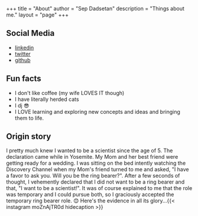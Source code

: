 +++
title = "About"
author = "Sep Dadsetan"
description = "Things about me."
layout = "page"
+++

## Social Media
- [linkedin](https://linkedin.com/in/sepdadsetan/)
- [twitter](https://twitter.com/phdjsep)
- [github](https://github.com/phdjsep)

## Fun facts
- I don't like coffee (my wife LOVES IT though)
- I have literally herded cats
- I dj 😎
- I LOVE learning and exploring new concepts and ideas and bringing them to life.

## Origin story
I pretty much knew I wanted to be a scientist since the age of 5. The declaration came while in Yosemite. My Mom and her best friend were getting ready for a wedding. I was sitting on the bed intently watching the Discovery Channel when my Mom's friend turned to me and asked, "I have a favor to ask you. Will you be the ring bearer?". After a few seconds of thought, I vehemently declared that I did not want to be a ring bearer and that, "I want to be a scientist!". It was of course explained to me that the role was temporary and I could pursue both, so I graciously accepted the temporary ring bearer role. 😊 Here's the evidence in all its glory...{{< instagram moZnAjTR0d hidecaption >}}
